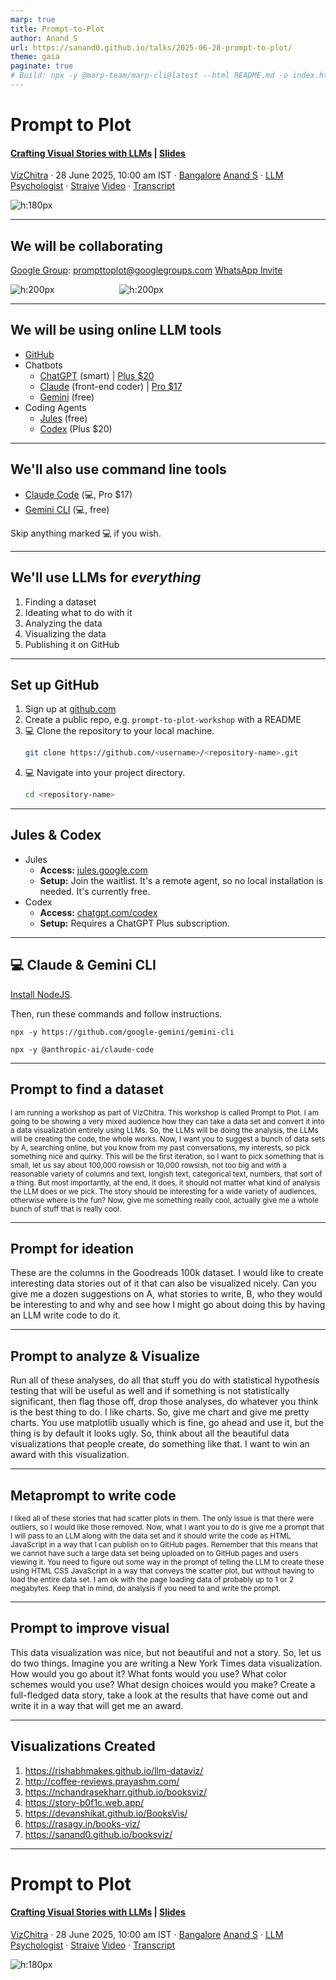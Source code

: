 ```yaml
---
marp: true
title: Prompt-to-Plot
author: Anand S
url: https://sanand0.github.io/talks/2025-06-28-prompt-to-plot/
theme: gaia
paginate: true
# Build: npx -y @marp-team/marp-cli@latest --html README.md -o index.html
---
```


<style>
  blockquote {
    font-style: italic;
  }

  section {
    background-image: url('https://api.qrserver.com/v1/create-qr-code/?size=150x150&data=https://sanand0.github.io/talks/2025-06-28-prompt-to-plot/');
    background-repeat: no-repeat;
    background-position: top 20px right 20px;
    background-size: 80px auto;
  }

  img + img {
    margin-left: 100px;
  }
</style>

# Prompt to Plot

#### [Crafting Visual Stories with LLMs](https://hasgeek.com/VizChitra/prompt-to-plot/) | [Slides](https://sanand0.github.io/talks/2025-06-28-prompt-to-plot/)

[VizChitra](https://vizchitra.com/) · 28 June 2025, 10:00 am IST · [Bangalore](https://maps.app.goo.gl/VsnBZmVpA6Sxmyje7)
[Anand S](https://s-anand.net/) · [LLM Psychologist](https://www.linkedin.com/in/sanand0/) · [Straive](https://straive.com/)
[Video](https://youtu.be/SdDulR-1bBM) · [Transcript](https://github.com/sanand0/talks/blob/main/2025-06-28-prompt-to-plot/transcript.md)

![h:180px](https://api.qrserver.com/v1/create-qr-code/?size=150x150&data=https://sanand0.github.io/talks/2025-06-28-prompt-to-plot/)

---

## We will be collaborating

[Google Group](https://groups.google.com/g/prompttoplot): prompttoplot@googlegroups.com
[WhatsApp Invite](https://chat.whatsapp.com/IouFXUflmjPDPlQrjzdzgY)

![h:200px](https://api.qrserver.com/v1/create-qr-code/?size=200x200&data=https://groups.google.com/g/prompttoplot) ![h:200px](https://api.qrserver.com/v1/create-qr-code/?size=200x200&data=https://chat.whatsapp.com/IouFXUflmjPDPlQrjzdzgY)

---

## We will be using online LLM tools

- [GitHub](https://github.com/)
- Chatbots
  - [ChatGPT](https://chatgpt.com/) (smart) | [Plus $20](https://openai.com/chatgpt/pricing/)
  - [Claude](https://claude.ai/) (front-end coder) | [Pro $17](https://www.anthropic.com/pricing)
  - [Gemini](https://gemini.google.com/) (free)
- Coding Agents
  - [Jules](https://jules.google/com/) (free)
  - [Codex](https://chatgpt.com/codex) (Plus $20)

---

## We'll also use command line tools

- [Claude Code](https://www.anthropic.com/claude-code) (💻, Pro $17)
- [Gemini CLI](https://github.com/google-gemini/gemini-cli) (💻, free)

Skip anything marked 💻 if you wish.

---

## We'll use LLMs for _everything_

1. Finding a dataset
2. Ideating what to do with it
3. Analyzing the data
4. Visualizing the data
5. Publishing it on GitHub

---

## Set up GitHub

1.  Sign up at [github.com](https://github.com)
2.  Create a public repo, e.g. `prompt-to-plot-workshop` with a README
3.  💻 Clone the repository to your local machine.
    ```bash
    git clone https://github.com/<username>/<repository-name>.git
    ```
4.  💻 Navigate into your project directory.
    ```bash
    cd <repository-name>
    ```

---

## Jules & Codex

- Jules
  - **Access:** [jules.google.com](https://jules.google.com/)
  - **Setup:** Join the waitlist. It's a remote agent, so no local installation is needed. It's currently free.
- Codex
  - **Access:** [chatgpt.com/codex](https://chatgpt.com/codex)
  - **Setup:** Requires a ChatGPT Plus subscription.

---

## 💻 Claude & Gemini CLI

[Install NodeJS](https://nodejs.org/en/download).

Then, run these commands and follow instructions.

```
npx -y https://github.com/google-gemini/gemini-cli
```

```
npx -y @anthropic-ai/claude-code
```

---

## Prompt to find a dataset

<small>

I am running a workshop as part of VizChitra. This workshop is called Prompt to Plot. I am going to be showing a very mixed audience how they can take a data set and convert it into a data visualization entirely using LLMs. So, the LLMs will be doing the analysis, the LLMs will be creating the code, the whole works. Now, I want you to suggest a bunch of data sets by A, searching online, but you know from my past conversations, my interests, so pick something nice and quirky. This will be the first iteration, so I want to pick something that is small, let us say about 100,000 rowsish or 10,000 rowsish, not too big and with a reasonable variety of columns and text, longish text, categorical text, numbers, that sort of a thing. But most importantly, at the end, it does, it should not matter what kind of analysis the LLM does or we pick. The story should be interesting for a wide variety of audiences, otherwise where is the fun? Now, give me something really cool, actually give me a whole bunch of stuff that is really cool.

</small>

---

## Prompt for ideation

These are the columns in the Goodreads 100k dataset. I would like to create interesting data stories out of it that can also be visualized nicely. Can you give me a dozen suggestions on A, what stories to write, B, who they would be interesting to and why and see how I might go about doing this by having an LLM write code to do it.

---

## Prompt to analyze & Visualize

Run all of these analyses, do all that stuff you do with statistical hypothesis testing that will be useful as well and if something is not statistically significant, then flag those off, drop those analyses, do whatever you think is the best thing to do. I like charts. So, give me chart and give me pretty charts. You use matplotlib usually which is fine, go ahead and use it, but the thing is by default it looks ugly. So, think about all the beautiful data visualizations that people create, do something like that. I want to win an award with this visualization.

---

## Metaprompt to write code

<small>

I liked all of these stories that had scatter plots in them. The only issue is that there were outliers, so I would like those removed. Now, what I want you to do is give me a prompt that I will pass to an LLM along with the data set and it should write the code as HTML JavaScript in a way that I can publish on to GitHub pages. Remember that this means that we cannot have such a large data set being uploaded on to GitHub pages and users viewing it. You need to figure out some way in the prompt of telling the LLM to create these using HTML CSS JavaScript in a way that conveys the scatter plot, but without having to load the entire data set. I am ok with the page loading data of probably up to 1 or 2 megabytes. Keep that in mind, do analysis if you need to and write the prompt.

</small>

---

## Prompt to improve visual

This data visualization was nice, but not beautiful and not a story. So, let us do two things. Imagine you are writing a New York Times data visualization. How would you go about it? What fonts would you use? What color schemes would you use? What design choices would you make? Create a full-fledged data story, take a look at the results that have come out and write it in a way that will get me an award.

---

## Visualizations Created

1. https://rishabhmakes.github.io/llm-dataviz/
2. http://coffee-reviews.prayashm.com/
3. https://nchandrasekharr.github.io/booksviz/
4. https://story-b0f1c.web.app/
5. https://devanshikat.github.io/BooksVis/
6. https://rasagy.in/books-viz/
7. https://sanand0.github.io/booksviz/

---

# Prompt to Plot

#### [Crafting Visual Stories with LLMs](https://hasgeek.com/VizChitra/prompt-to-plot/) | [Slides](https://sanand0.github.io/talks/2025-06-28-prompt-to-plot/)

[VizChitra](https://vizchitra.com/) · 28 June 2025, 10:00 am IST · [Bangalore](https://maps.app.goo.gl/VsnBZmVpA6Sxmyje7)
[Anand S](https://s-anand.net/) · [LLM Psychologist](https://www.linkedin.com/in/sanand0/) · [Straive](https://straive.com/)
[Video](https://youtu.be/SdDulR-1bBM) · [Transcript](https://github.com/sanand0/talks/blob/main/2025-06-28-prompt-to-plot/transcript.md)

![h:180px](https://api.qrserver.com/v1/create-qr-code/?size=150x150&data=https://sanand0.github.io/talks/2025-06-28-prompt-to-plot/)
